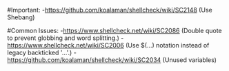 #Important:
-https://github.com/koalaman/shellcheck/wiki/SC2148 (Use Shebang)

#Common Issues:
-https://www.shellcheck.net/wiki/SC2086  (Double quote to prevent globbing and word splitting.)
-https://www.shellcheck.net/wiki/SC2006  (Use $(...) notation instead of legacy backticked '...'.)
-https://github.com/koalaman/shellcheck/wiki/SC2034 (Unused variables)
